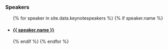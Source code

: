 
<h3>Speakers</h3>
<ul>
{% for speaker in site.data.keynotespeakers %}
    {% if speaker.name %}
        <li><a href="/program/keynotes#{{speaker.name}}" class="keynote-img" style="background-image: url(assets/images/speakers/{{speaker.image | default: 'owasp_logo.png'}});">
            <h4>{{ speaker.name }}</h4></a>
        </li>
    {% endif %}
{% endfor %}
</ul>